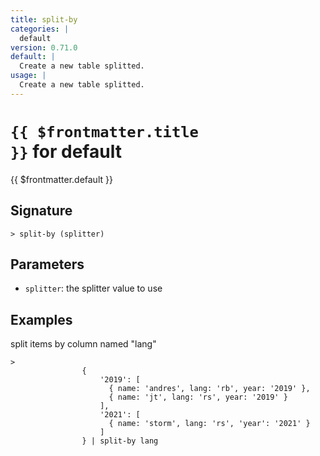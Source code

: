 ```yaml
---
title: split-by
categories: |
  default
version: 0.71.0
default: |
  Create a new table splitted.
usage: |
  Create a new table splitted.
---
```


# <code>{{ $frontmatter.title }}</code> for default

<div class='command-title'>{{ $frontmatter.default }}</div>

## Signature

```> split-by (splitter)```

## Parameters

 -  `splitter`: the splitter value to use

## Examples

split items by column named "lang"
```shell
>
                {
                    '2019': [
                      { name: 'andres', lang: 'rb', year: '2019' },
                      { name: 'jt', lang: 'rs', year: '2019' }
                    ],
                    '2021': [
                      { name: 'storm', lang: 'rs', 'year': '2021' }
                    ]
                } | split-by lang

```
